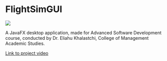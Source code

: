 # FlightSimGUI
![](https://i.ibb.co/bgBK4wx/fg.png)

A JavaFX desktop application, made for Advanced Software Development course, conducted by Dr. Eliahu Khalastchi, College of Management Academic Studies.

[Link to project video](https://www.youtube.com/watch?v=mpHtTwM_-uA)
